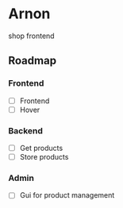 # Arnon
shop frontend

## Roadmap

### Frontend
- [ ] Frontend
- [ ] Hover

### Backend
- [ ] Get products
- [ ] Store products

### Admin
- [ ] Gui for product management
